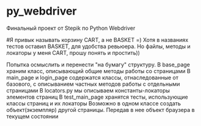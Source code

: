 # py_webdriver
Финальный проект от Stepik по Python  Webdriver

#Я привык называть корзину CART, а не BASKET =) Хотя в названиях тестов оставил BASKET, для удобства ревьюера. 
Но файлы, методы и локаторы у меня CART, прошу понять и простить))

Попытка осмыслить и перенести "на бумагу" структуру.
В base_page храним класс, описывающий общие методы работы со страницами
В main_page и login_page содержатся классы, отнаследованные от базового, с описыванием частных методов работы с отдельными страницами
В locators.py мы описываем константы-локаторы элементов страниц
В test_main_page хранятся тесты, использующие классы страниц и их локаторы
Возможно в одном классе создать объект(экземпляр) другой страницы. Передав в нее объект браузера в текущем состоянии
